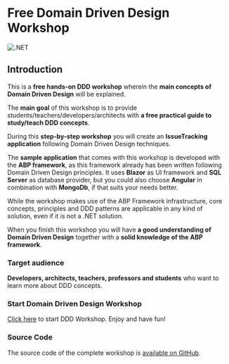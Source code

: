 # Free Domain Driven Design Workshop

![.NET](https://github.com/bartvanhoey/WorkshopDDD/workflows/.NET/badge.svg)

## Introduction

This is a **free hands-on DDD workshop** wherein the **main concepts of Domain Driven Design** will be explained.

The **main goal** of this workshop is to provide students/teachers/developers/architects with **a free practical guide to study/teach DDD concepts**.

During this **step-by-step workshop** you will create an **IssueTracking application** following Domain Driven Design techniques.

The **sample application** that comes with this workshop is developed with the **ABP framework**, as this framework already has been written following Domain Driven Design principles. It uses **Blazor** as UI framework and **SQL Server** as database provider, but you could also choose **Angular** in combination with **MongoDb**, if that suits your needs better.

While the workshop makes use of the ABP Framework infrastructure, core concepts, principles and DDD patterns are applicable in any kind of solution, even if it is not a .NET solution.

When you finish this workshop you will have **a good understanding of Domain Driven Design** together with a **solid knowledge of the ABP framework**.

### Target audience

**Developers, architects, teachers, professors and students** who want to learn more about DDD concepts.

### Start Domain Driven Design Workshop

[Click here](docs/part1/part1.md) to start DDD Workshop. Enjoy and have fun!

### Source Code

The source code of the complete workshop is [available on GitHub](https://github.com/bartvanhoey/WorkshopDDD).
